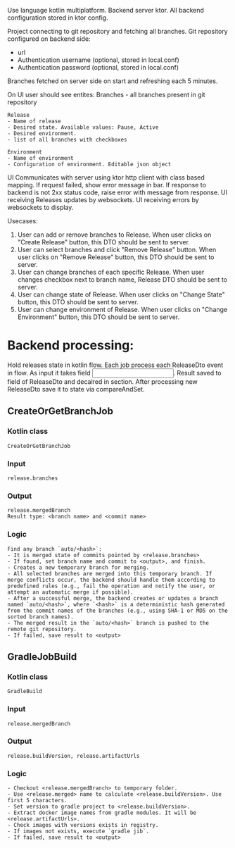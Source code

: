 Use language kotlin multiplatform.
Backend server ktor.
All backend configuration stored in ktor config.


Project connecting to git repository and fetching all branches.
Git repository configured on backend side:
- url
- Authentication username (optional, stored in local.conf)
- Authentication password (optional, stored in local.conf)


Branches fetched on server side on start and refreshing each 5 minutes.

On UI user should see entites:
    Branches - all branches present in git repository

    Release
    - Name of release
    - Desired state. Available values: Pause, Active
    - Desired environment. 
    - list of all branches with checkboxes

    Environment
    - Name of environment
    - Configuration of environment. Editable json object

UI Communicates with server using ktor http client with class based mapping.
If request failed, show error message in bar. If response to backend is not 2xx status code, raise error with message from response.
UI receiving Releases updates by websockets.
UI receiving errors by websockets to display.


Usecases:
1. User can add or remove branches to Release.
When user clicks on "Create Release" button, this DTO should be sent to server.
2. User can select branches and click "Remove Release" button.
When user clicks on "Remove Release" button, this DTO should be sent to server.
3. User can change branches of each specific Release.
When user changes checkbox next to branch name, Release DTO should be sent to server.
4. User can change state of Release.
When user clicks on "Change State" button, this DTO should be sent to server.
5. User can change environment of Release.
When user clicks on "Change Environment" button, this DTO should be sent to server.

# Backend processing:

Hold releases state in kotlin flow.
Each job process each ReleaseDto event in flow.
As input it takes field <input>.
Result saved to field of ReleaseDto and decalred in <Output> section. 
After processing new ReleaseDto save it to state via compareAndSet.


## CreateOrGetBranchJob
### Kotlin class 
    CreateOrGetBranchJob
### Input
    release.branches
### Output
    release.mergedBranch
    Result type: <branch name> and <commit name>
### Logic

    Find any branch `auto/<hash>`:
    - It is merged state of commits pointed by <release.branches>
    - If found, set branch name and commit to <output>, and finish.
    - Creates a new temporary branch for merging.
    - All selected branches are merged into this temporary branch. If merge conflicts occur, the backend should handle them according to predefined rules (e.g., fail the operation and notify the user, or attempt an automatic merge if possible).
    - After a successful merge, the backend creates or updates a branch named `auto/<hash>`, where `<hash>` is a deterministic hash generated from the commit names of the branches (e.g., using SHA-1 or MD5 on the sorted branch names).
    - The merged result in the `auto/<hash>` branch is pushed to the remote git repository.
    - If failed, save result to <output>

## GradleJobBuild
### Kotlin class 
    GradleBuild
### Input
    release.mergedBranch
### Output
    release.buildVersion, release.artifactUrls
### Logic

    - Checkout <release.mergedBranch> to temporary folder.
    - Use <release.merged> name to calculate <release.buildVersion>. Use first 5 characters.
    - Set version to gradle project to <release.buildVersion>.
    - Extract docker image names from gradle modules. It will be <release.artifactUrls>.
    - Check images with versions exists in registry.
    - If images not exists, execute `gradle jib`.
    - If failed, save result to <output>


